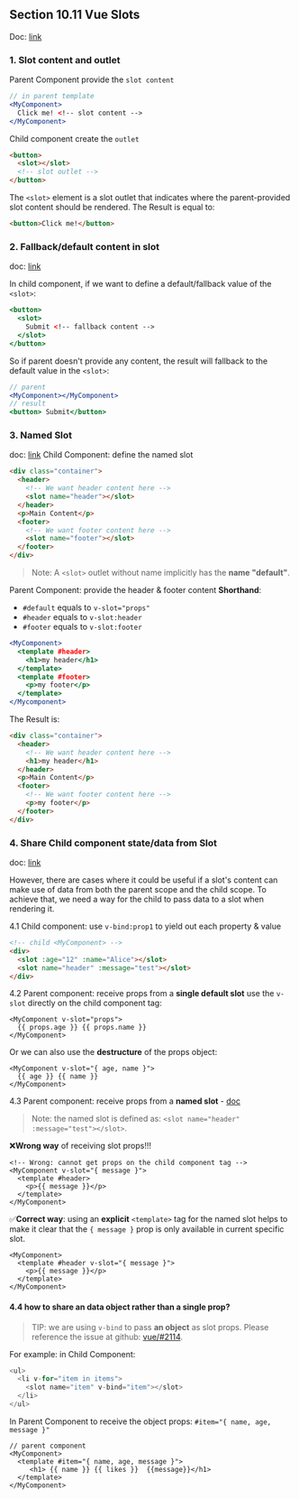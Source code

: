 ## Section 10.11 Vue Slots

Doc: [link](https://vuejs.org/guide/components/slots.html#slots)

### 1. Slot content and outlet

Parent Component provide the `slot content`

```jsx
// in parent template
<MyComponent>
  Click me! <!-- slot content -->
</MyComponent>
```

Child component create the `outlet`

```html
<button>
  <slot></slot>
  <!-- slot outlet -->
</button>
```

The `<slot>` element is a slot outlet that indicates where the parent-provided slot content should be rendered. The Result is equal to:

```html
<button>Click me!</button>
```

### 2. Fallback/default content in slot

doc: [link](https://vuejs.org/guide/components/slots.html#fallback-content)

In child component, if we want to define a default/fallback value of the `<slot>`:

```jsx
<button>
  <slot>
    Submit <!-- fallback content -->
  </slot>
</button>
```

So if parent doesn't provide any content, the result will fallback to the default value in the `<slot>`:

```jsx
// parent
<MyComponent></MyComponent>
// result
<button> Submit</button>
```

### 3. Named Slot

doc: [link](https://vuejs.org/guide/components/slots.html#named-slots)
Child Component: define the named slot

```html
<div class="container">
  <header>
    <!-- We want header content here -->
    <slot name="header"></slot>
  </header>
  <p>Main Content</p>
  <footer>
    <!-- We want footer content here -->
    <slot name="footer"></slot>
  </footer>
</div>
```

> Note: A `<slot>` outlet without name implicitly has the **name "default"**.

Parent Component: provide the header & footer content
**Shorthand**:

- `#default` equals to `v-slot="props"`
- `#header` equals to `v-slot:header`
- `#footer` equals to `v-slot:footer`

```jsx
<MyComponent>
  <template #header>
    <h1>my header</h1>
  </template>
  <template #footer>
    <p>my footer</p>
  </template>
</Mycomponent>
```

The Result is:

```html
<div class="container">
  <header>
    <!-- We want header content here -->
    <h1>my header</h1>
  </header>
  <p>Main Content</p>
  <footer>
    <!-- We want footer content here -->
    <p>my footer</p>
  </footer>
</div>
```

### 4. Share Child component state/data from Slot

doc: [link](https://vuejs.org/guide/components/slots.html#scoped-slots)

However, there are cases where it could be useful if a slot's content can make use of data from both the parent scope and the child scope. To achieve that, we need a way for the child to pass data to a slot when rendering it.

4.1 Child component: use `v-bind:prop1` to yield out each property & value

```html
<!-- child <MyComponent> -->
<div>
  <slot :age="12" :name="Alice"></slot>
  <slot name="header" :message="test"></slot>
</div>
```

4.2 Parent component: receive props from a **single default slot**
use the `v-slot` directly on the child component tag:

```vue
<MyComponent v-slot="props">
  {{ props.age }} {{ props.name }}
</MyComponent>
```

Or we can also use the **destructure** of the props object:

```vue
<MyComponent v-slot="{ age, name }">
  {{ age }} {{ name }}
</MyComponent>
```

4.3 Parent component: receive props from a **named slot** - [doc](https://vuejs.org/guide/components/slots.html#scoped-slots)

> Note: the named slot is defined as: `<slot name="header" :message="test"></slot>`.

❌**Wrong way** of receiving slot props!!!

```vue
<!-- Wrong: cannot get props on the child component tag -->
<MyComponent v-slot="{ message }">
  <template #header>
    <p>{{ message }}</p>
  </template>
</MyComponent>
```

✅**Correct way**: using an **explicit** `<template>` tag for the named slot helps to make it clear that the `{ message }` prop is only available in current specific slot.

```vue
<MyComponent>
  <template #header v-slot="{ message }">
    <p>{{ message }}</p>
  </template>
</MyComponent>
```

#### 4.4 how to share an data object rather than a single prop?

> TIP: we are using `v-bind` to pass **an object** as slot props. Please reference the issue at github: [vue/#2114](https://github.com/vuejs/vue/issues/2114).

For example: in Child Component:

```js
<ul>
  <li v-for="item in items">
    <slot name="item" v-bind="item"></slot>
  </li>
</ul>
```

In Parent Component to receive the object props: `#item="{ name, age, message }"`

```vue
// parent component
<MyComponent>
  <template #item="{ name, age, message }">
     <h1> {{ name }} {{ likes }}  {{message}}</h1>
  </template>
</MyComponent>
```
